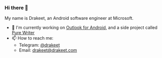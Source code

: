 ### Hi there 👋

My name is Drakeet, an Android software engineer at Microsoft.

- 🔭 I'm currently working on [Outlook for Android](https://play.google.com/store/apps/details?id=com.microsoft.office.outlook), and a side project called [Pure Writer](https://play.google.com/store/apps/details?id=com.drakeet.purewriter)
- 📫 How to reach me: 
  * Telegram: [@drakeet](https://t.me/drakeet)
  * Email: drakeet@drakeet.com
  
